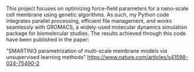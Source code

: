 This project focuses on optimizing force-field parameters for a nano-scale cell membrane using genetic algorithms. As such, my Python code integrates parallel processing, efficient file management, and works seamlessly with GROMACS, a widely-used molecular dynamics simulation package for biomolecular studies. The results achieved through this code have been published in the paper:

"SMARTINI3 parametrization of multi-scale membrane models via unsupervised learning methods"
https://www.nature.com/articles/s41598-024-75490-2
